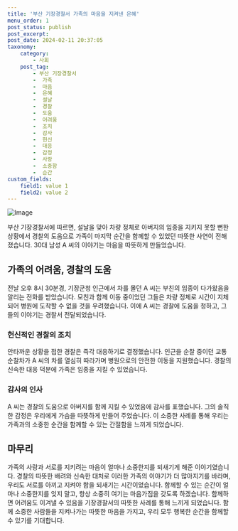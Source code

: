 ```yaml
---
title: '부산 기장경찰서 가족의 마음을 지켜낸 은혜'
menu_order: 1
post_status: publish
post_excerpt: 
post_date: 2024-02-11 20:37:05
taxonomy:
    category:
        - 사회
    post_tag:
        - 부산 기장경찰서
        -  가족
        -  마음
        -  은혜
        -  설날
        -  경찰
        -  도움
        -  어려움
        -  조치
        -  감사
        -  헌신
        -  대응
        -  감정
        -  사랑
        -  소중함
        -  순간
custom_fields:
    field1: value 1
    field2: value 2
---
```


![Image](https://imgnews.pstatic.net/image/020/2024/02/11/0003547494_001_20240211164101044.jpg?type=w647)

부산 기장경찰서에 따르면, 설날을 맞아 차량 정체로 아버지의 임종을 지키지 못할 뻔한 상황에서 경찰의 도움으로 가족이 마지막 순간을 함께할 수 있었던 따뜻한 사연이 전해졌습니다. 30대 남성 A 씨의 이야기는 마음을 따뜻하게 만들었습니다.
## 가족의 어려움, 경찰의 도움
전날 오후 8시 30분경, 기장군청 인근에서 차를 몰던 A 씨는 부친의 임종이 다가왔음을 알리는 전화를 받았습니다. 모친과 함께 이동 중이었던 그들은 차량 정체로 시간이 지체되어 병원에 도착할 수 없을 것을 우려했습니다. 이에 A 씨는 경찰에 도움을 청하고, 그들의 이야기는 경찰서 전달되었습니다.
### 헌신적인 경찰의 조치
안타까운 상황을 접한 경찰은 즉각 대응하기로 결정했습니다. 인근을 순찰 중이던 교통순찰차가 A 씨의 차를 열심히 따라가며 병원으로의 안전한 이동을 지원했습니다. 경찰의 신속한 대응 덕분에 가족은 임종을 지킬 수 있었습니다.
### 감사의 인사
A 씨는 경찰의 도움으로 아버지를 함께 지킬 수 있었음에 감사를 표했습니다. 그의 솔직한 감정은 우리에게 가슴을 따뜻하게 만들어 주었습니다. 이 소중한 사례를 통해 우리는 가족과의 소중한 순간을 함께할 수 있는 간절함을 느끼게 되었습니다.
## 마무리
가족의 사랑과 서로를 지키려는 마음이 얼마나 소중한지를 되새기게 해준 이야기였습니다. 경찰의 따뜻한 배려와 신속한 대처로 이러한 가족의 이야기가 더 많아지기를 바라며, 우리도 서로를 아끼고 지켜야 함을 되새기는 시간이었습니다. 함께할 수 있는 순간이 얼마나 소중한지를 잊지 말고, 항상 소중히 여기는 마음가짐을 갖도록 하겠습니다. 함께하면 어려움도 이겨낼 수 있음을 기장경찰서의 따뜻한 사례를 통해 느끼게 되었습니다. 함께 소중한 사람들을 지켜나가는 따뜻한 마음을 가지고, 우리 모두 행복한 순간을 함께할 수 있기를 기대합니다.
